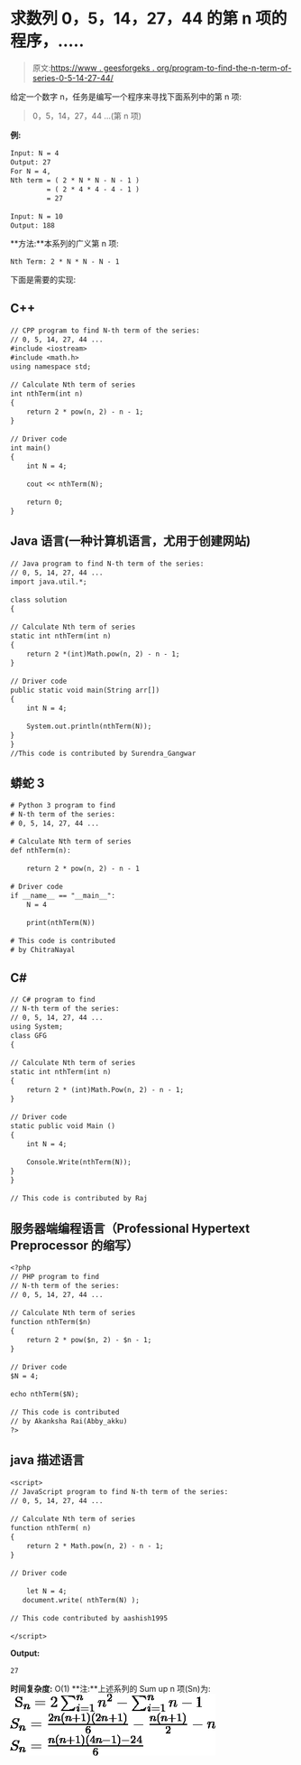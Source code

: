 # 求数列 0，5，14，27，44 的第 n 项的程序，…..

> 原文:[https://www . geesforgeks . org/program-to-find-the-n-term-of-series-0-5-14-27-44/](https://www.geeksforgeeks.org/program-to-find-the-nth-term-of-the-series-0-5-14-27-44/)

给定一个数字 n，任务是编写一个程序来寻找下面系列中的第 n 项:

> 0，5，14，27，44 …(第 n 项)

**例:**

```
Input: N = 4
Output: 27
For N = 4,
Nth term = ( 2 * N * N - N - 1 ) 
         = ( 2 * 4 * 4 - 4 - 1 ) 
         = 27

Input: N = 10
Output: 188
```

**方法:**本系列的广义第 n 项:

```
Nth Term: 2 * N * N - N - 1 
```

下面是需要的实现:

## C++

```
// CPP program to find N-th term of the series:
// 0, 5, 14, 27, 44 ...
#include <iostream>
#include <math.h>
using namespace std;

// Calculate Nth term of series
int nthTerm(int n)
{
    return 2 * pow(n, 2) - n - 1;
}

// Driver code
int main()
{
    int N = 4;

    cout << nthTerm(N);

    return 0;
}
```

## Java 语言(一种计算机语言，尤用于创建网站)

```
// Java program to find N-th term of the series:
// 0, 5, 14, 27, 44 ...
import java.util.*;

class solution
{

// Calculate Nth term of series
static int nthTerm(int n)
{
    return 2 *(int)Math.pow(n, 2) - n - 1;
}

// Driver code
public static void main(String arr[])
{
    int N = 4;

    System.out.println(nthTerm(N));
}
}
//This code is contributed by Surendra_Gangwar
```

## 蟒蛇 3

```
# Python 3 program to find
# N-th term of the series:
# 0, 5, 14, 27, 44 ...

# Calculate Nth term of series
def nthTerm(n):

    return 2 * pow(n, 2) - n - 1

# Driver code
if __name__ == "__main__":
    N = 4

    print(nthTerm(N))

# This code is contributed
# by ChitraNayal
```

## C#

```
// C# program to find
// N-th term of the series:
// 0, 5, 14, 27, 44 ...
using System;
class GFG
{

// Calculate Nth term of series
static int nthTerm(int n)
{
    return 2 * (int)Math.Pow(n, 2) - n - 1;
}

// Driver code
static public void Main ()
{
    int N = 4;

    Console.Write(nthTerm(N));
}
}

// This code is contributed by Raj
```

## 服务器端编程语言（Professional Hypertext Preprocessor 的缩写）

```
<?php
// PHP program to find
// N-th term of the series:
// 0, 5, 14, 27, 44 ...

// Calculate Nth term of series
function nthTerm($n)
{
    return 2 * pow($n, 2) - $n - 1;
}

// Driver code
$N = 4;

echo nthTerm($N);

// This code is contributed
// by Akanksha Rai(Abby_akku)
?>
```

## java 描述语言

```
<script>
// JavaScript program to find N-th term of the series:
// 0, 5, 14, 27, 44 ...

// Calculate Nth term of series
function nthTerm( n)
{
    return 2 * Math.pow(n, 2) - n - 1;
}

// Driver code

    let N = 4;
   document.write( nthTerm(N) );

// This code contributed by aashish1995

</script>
```

**Output:** 

```
27
```

**时间复杂度:** O(1)
**注:**上述系列的 Sum up n 项(Sn)为:
![$ S_n = 2 \sum_{i=1}^n n^2 - \sum_{i=1}^n n -1\\ S_n=\frac{2n(n+1)(2n+1)}{6}-\frac{n(n+1)}{2}-n\\ S_n=\frac{n(n+1)(4n-1)-24}{6}\\ $  ](img/f5219deff94569ee406b8c9e274c2050.png "Rendered by QuickLaTeX.com")